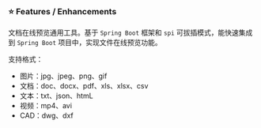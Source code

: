 ### ⭐️ Features / Enhancements

文档在线预览通用工具。基于 `Spring Boot` 框架和 `spi` 可拔插模式，能快速集成到 `Spring Boot` 项目中，实现文件在线预览功能。

支持格式：
- 图片：jpg、jpeg、png、gif
- 文档：doc、docx、pdf、xls、xlsx、csv
- 文本：txt、json、htmL
- 视频：mp4、avi
- CAD：dwg、dxf